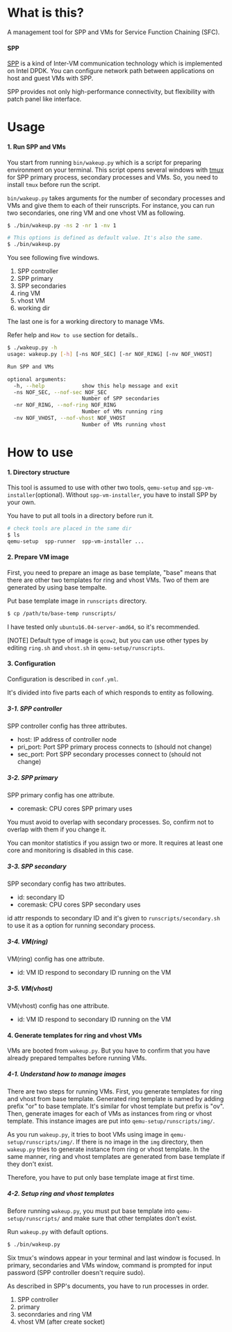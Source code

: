 What is this?
=============

A management tool for SPP and VMs for Service Function Chaining (SFC).


#### SPP

[SPP](http://www.dpdk.org/browse/apps/spp/)
is a kind of Inter-VM communication technology
which is implemented on Intel DPDK.
You can configure network path between applications on host and guest VMs
with SPP.

SPP provides not only high-performance connectivity, but flexibility
with patch panel like interface.


Usage
=====

#### 1. Run SPP and VMs

You start from running `bin/wakeup.py` which is a script for preparing
environment on your terminal.
This script opens several windows with [tmux](https://tmux.github.io/)
for SPP primary process,
secondary processes and VMs. So, you need to install `tmux`
before run the script.

`bin/wakeup.py` takes arguments for the number of secondary processes and VMs
and give them to each of their runscripts.
For instance, you can run two secondaries, one ring VM and one vhost VM as following.

```sh
$ ./bin/wakeup.py -ns 2 -nr 1 -nv 1

# This options is defined as default value. It's also the same.
$ ./bin/wakeup.py
```

You see following five windows.

  1. SPP controller
  1. SPP primary
  1. SPP secondaries
  1. ring VM
  1. vhost VM
  1. working dir

The last one is for a working directory to manage VMs.

Refer help and `How to use` section for details..

  ```sh
  $ ./wakeup.py -h
  usage: wakeup.py [-h] [-ns NOF_SEC] [-nr NOF_RING] [-nv NOF_VHOST]
  
  Run SPP and VMs
  
  optional arguments:
    -h, --help            show this help message and exit
    -ns NOF_SEC, --nof-sec NOF_SEC
                          Number of SPP secondaries
    -nr NOF_RING, --nof-ring NOF_RING
                          Number of VMs running ring
    -nv NOF_VHOST, --nof-vhost NOF_VHOST
                          Number of VMs running vhost
  ```


How to use
==========

#### 1. Directory structure

This tool is assumed to use with other two tools,
`qemu-setup` and `spp-vm-installer`(optional).
Without `spp-vm-installer`, you have to install
SPP by your own.

You have to put all tools in a directory before run it.

```sh
# check tools are placed in the same dir
$ ls
qemu-setup  spp-runner  spp-vm-installer ...
```

#### 2. Prepare VM image

First, you need to prepare an image as base template,
"base" means that there are other two templates for
ring and vhost VMs.
Two of them are generated by using base tempalte.

Put base template image in `runscripts` directory.

  ```sh
  $ cp /path/to/base-temp runscripts/
  ```

I have tested only `ubuntu16.04-server-amd64`, so
it's recommended.

[NOTE] Default type of image is `qcow2`, but you can use
other types by editing `ring.sh` and `vhost.sh` in
`qemu-setup/runscripts`.


#### 3. Configuration

Configuration is described in `conf.yml`.

It's divided into five parts each of which responds to
entity as following.

##### 3-1. SPP controller

SPP controller config has three attributes.

  - host: IP address of controller node
  - pri_port: Port SPP primary process connects to (should not change)
  - sec_port: Port SPP secondary processes connect to (should not change)

##### 3-2. SPP primary 

SPP primary config has one attribute.

  - coremask: CPU cores SPP primary uses

You must avoid to overlap with secondary processes.
So, confirm not to overlap with them if you change it.

You can monitor statistics if you assign two or more.
It requires at least one core and monitoring is disabled
in this case.


##### 3-3. SPP secondary

SPP secondary config has two attributes.

  - id: secondary ID
  - coremask: CPU cores SPP secondary uses

id attr responds to secondary ID and it's given to
`runscripts/secondary.sh` to use it as a option for
running secondary process.

##### 3-4. VM(ring)

VM(ring) config has one attribute.

  - id: VM ID respond to secondary ID running on the VM

##### 3-5. VM(vhost)

VM(vhost) config has one attribute.

  - id: VM ID respond to secondary ID running on the VM


#### 4. Generate templates for ring and vhost VMs

VMs are booted from `wakeup.py`.
But you have to confirm that you have already prepared 
tempaltes before running VMs.

##### 4-1. Understand how to manage images

There are two steps for running VMs.
First, you generate templates for ring and vhost from
base template.
Generated ring template is named by adding prefix "or" to
base template.
It's similar for vhost template but prefix is "ov".
Then, generate images for each of VMs as instances from
ring or vhost template. This instance images are put into
`qemu-setup/runscripts/img/`.

As you run `wakeup.py`, it tries to boot VMs using image in
`qemu-setup/runscripts/img/`.
If there is no image in the `img` directory, then `wakeup.py`
tries to generate instance from ring or vhost template.
In the same manner, ring and vhost templates are generated
from base template if they don't exist.

Therefore, you have to put only base template image at first time.

##### 4-2. Setup ring and vhost templates

Before running `wakeup.py`, you must put base template
into `qemu-setup/runscripts/` and make sure that
other templates don't exist.

Run `wakeup.py` with default options.

  ```sh
  $ ./bin/wakeup.py
  ```

Six tmux's windows appear in your terminal and last window is focused.
In primary, secondaries and VMs window, command is prompted for input
password
(SPP controller doesn't require sudo).

As described in SPP's documents, you have to run processes in order.

  1. SPP controller
  2. primary
  3. seconrdaries and ring VM
  4. vhost VM (after create socket)


